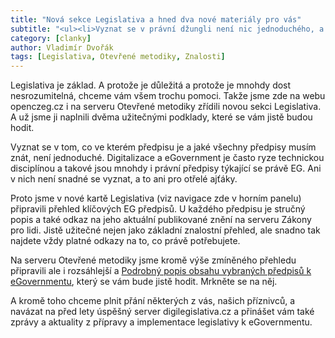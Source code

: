 ```yaml
---
title: "Nová sekce Legislativa a hned dva nové materiály pro vás"
subtitle: "<ul><li>Vyznat se v právní džungli není nic jednoduchého, a to ani pro samotnou veřejnou správu.<li>eGovernment a digitalizace je ještě složitější a méně srozumitelná, než ostatní oblasti.<li>Proto jsme pro vás připravili několik novinek k legislativě, a to včetně unikátního přehledu klíčových zákonů."
category: [clanky]
author: Vladimír Dvořák
tags: [Legislativa, Otevřené metodiky, Znalosti]
---
```


Legislativa je základ. A protože je důležitá a protože je mnohdy dost nesrozumitelná, chceme vám všem trochu pomoci. Takže jsme zde na webu openczeg.cz i na serveru Otevřené metodiky zřídili novou sekci Legislativa. A už jsme ji naplnili dvěma užitečnými podklady, které se vám jistě budou hodit.

Vyznat se v tom, co ve kterém předpisu je a jaké všechny předpisy musím znát, není jednoduché. Digitalizace a eGovernment je často ryze technickou disciplínou a takové jsou mnohdy i právní předpisy týkající se právě EG. Ani v nich není snadné se vyznat, a to ani pro otřelé ajťáky.

Proto jsme v nové kartě Legislativa (viz navigace zde v horním panelu) připravili přehled klíčových EG předpisů. U každého předpisu je stručný popis a také odkaz na jeho aktuální publikované znění na serveru Zákony pro lidi. Jistě užitečné nejen jako základní znalostní přehled, ale snadno tak najdete vždy platné odkazy na to, co právě potřebujete.

Na serveru Otevřené metodiky jsme kromě výše zmíněného přehledu připravili ale i rozsáhlejší a [Podrobný popis obsahu vybraných předpisů k eGovernmentu](http://www.openczeg.cz//otevrene-metodiky/legislativa/eg-legislativa-podrobny-popis/), který se vám bude jistě hodit. Mrkněte se na něj.

A kromě toho chceme plnit přání některých z vás, našich příznivců, a navázat na před lety úspěšný server digilegislativa.cz a přinášet vám také zprávy a aktuality z přípravy a implementace legislativy k eGovernmentu. 